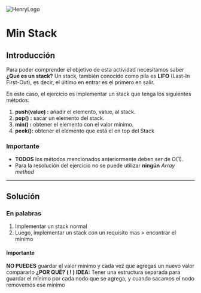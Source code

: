 ![HenryLogo](https://d31uz8lwfmyn8g.cloudfront.net/Assets/logo-henry-white-lg.png)

# Min Stack

## Introducción

Para poder comprender el objetivo de esta actividad necesitamos saber **¿Qué es un stack?** Un stack, también conocido como pila es **LIFO** (Last-In First-Out), es decir, el último en entrar es el primero en salir.

En este caso, el ejercicio es implementar un stack que tenga los siguientes métodos:

1. **push(value) :** añadir el elemento, value, al stack.
2. **pop() :** sacar un elemento del stack.
3. **min() :** obtener el elemento con el valor mínimo.
4. **peek():** obtener el elemento que está el en top del Stack

### Importante

- **TODOS** los métodos mencionados anteriormente deben ser de O(1).
- Para la resolución del ejercicio no se puede utilizar **ningún** _Array method_

---

## Solución

### En palabras

1. Implementar un stack normal
2. Luego, implementar un stack con un requisito mas > encontrar el mínimo

#### Importante

**NO PUEDES** guardar el valor mínimo y cada vez que agregas un nuevo valor compararlo **¿POR QUÉ?**
**( ! ) IDEA:** Tener una estructura separada para guardar el mínimo por cada nodo que se agrega, y cuando sacamos el nodo removemos ese mínimo
